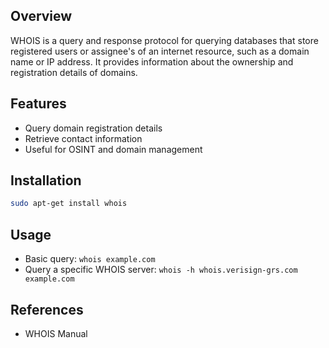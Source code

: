 ## Overview
WHOIS is a query and response protocol for querying databases that store registered users or assignee's of an internet resource, such as a domain name or IP address. It provides information about the ownership and registration details of domains.

## Features
- Query domain registration details
- Retrieve contact information
- Useful for OSINT and domain management

## Installation
```sh
sudo apt-get install whois
```

## Usage

- Basic query: `whois example.com`
- Query a specific WHOIS server: `whois -h whois.verisign-grs.com example.com`

## References

- WHOIS Manual